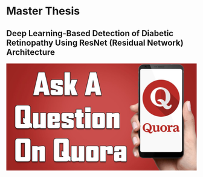 # Master Thesis

## Deep Learning-Based Detection of Diabetic Retinopathy Using ResNet (Residual Network) Architecture

![login](https://github.com/addyarishabh/Duplicate-Question-Pairs-Checker/blob/8dc0acfdca557f64d5916484a830b41262fa0b1d/Quora%20image.png?raw=true)
